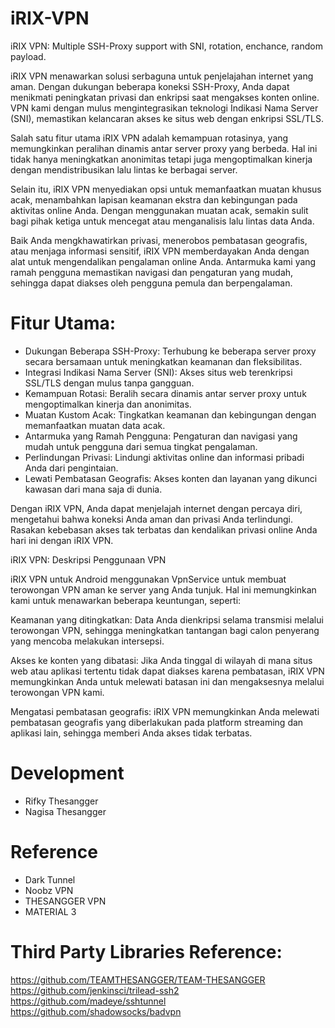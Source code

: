 # iRIX-VPN
iRIX VPN: Multiple SSH-Proxy support with SNI, rotation, enchance, random payload.

iRIX VPN menawarkan solusi serbaguna untuk penjelajahan internet yang aman. Dengan dukungan beberapa koneksi SSH-Proxy, Anda dapat menikmati peningkatan privasi dan enkripsi saat mengakses konten online. VPN kami dengan mulus mengintegrasikan teknologi Indikasi Nama Server (SNI), memastikan kelancaran akses ke situs web dengan enkripsi SSL/TLS.

Salah satu fitur utama iRIX VPN adalah kemampuan rotasinya, yang memungkinkan peralihan dinamis antar server proxy yang berbeda. Hal ini tidak hanya meningkatkan anonimitas tetapi juga mengoptimalkan kinerja dengan mendistribusikan lalu lintas ke berbagai server.

Selain itu, iRIX VPN menyediakan opsi untuk memanfaatkan muatan khusus acak, menambahkan lapisan keamanan ekstra dan kebingungan pada aktivitas online Anda. Dengan menggunakan muatan acak, semakin sulit bagi pihak ketiga untuk mencegat atau menganalisis lalu lintas data Anda.

Baik Anda mengkhawatirkan privasi, menerobos pembatasan geografis, atau menjaga informasi sensitif, iRIX VPN memberdayakan Anda dengan alat untuk mengendalikan pengalaman online Anda. Antarmuka kami yang ramah pengguna memastikan navigasi dan pengaturan yang mudah, sehingga dapat diakses oleh pengguna pemula dan berpengalaman.

# Fitur Utama:
- Dukungan Beberapa SSH-Proxy: Terhubung ke beberapa server proxy secara bersamaan untuk meningkatkan keamanan dan fleksibilitas.
- Integrasi Indikasi Nama Server (SNI): Akses situs web terenkripsi SSL/TLS dengan mulus tanpa gangguan.
- Kemampuan Rotasi: Beralih secara dinamis antar server proxy untuk mengoptimalkan kinerja dan anonimitas.
- Muatan Kustom Acak: Tingkatkan keamanan dan kebingungan dengan memanfaatkan muatan data acak.
- Antarmuka yang Ramah Pengguna: Pengaturan dan navigasi yang mudah untuk pengguna dari semua tingkat pengalaman.
- Perlindungan Privasi: Lindungi aktivitas online dan informasi pribadi Anda dari pengintaian.
- Lewati Pembatasan Geografis: Akses konten dan layanan yang dikunci kawasan dari mana saja di dunia.

Dengan iRIX VPN, Anda dapat menjelajah internet dengan percaya diri, mengetahui bahwa koneksi Anda aman dan privasi Anda terlindungi. Rasakan kebebasan akses tak terbatas dan kendalikan privasi online Anda hari ini dengan iRIX VPN.

iRIX VPN: Deskripsi Penggunaan VPN

iRIX VPN untuk Android menggunakan VpnService untuk membuat terowongan VPN aman ke server yang Anda tunjuk. Hal ini memungkinkan kami untuk menawarkan beberapa keuntungan, seperti:

Keamanan yang ditingkatkan: Data Anda dienkripsi selama transmisi melalui terowongan VPN, sehingga meningkatkan tantangan bagi calon penyerang yang mencoba melakukan intersepsi.

Akses ke konten yang dibatasi: Jika Anda tinggal di wilayah di mana situs web atau aplikasi tertentu tidak dapat diakses karena pembatasan, iRIX VPN memungkinkan Anda untuk melewati batasan ini dan mengaksesnya melalui terowongan VPN kami.

Mengatasi pembatasan geografis: iRIX VPN memungkinkan Anda melewati pembatasan geografis yang diberlakukan pada platform streaming dan aplikasi lain, sehingga memberi Anda akses tidak terbatas.

# Development
- Rifky Thesangger
- Nagisa Thesangger

# Reference
- Dark Tunnel
- Noobz VPN
- THESANGGER VPN
- MATERIAL 3

# Third Party Libraries Reference: 
https://github.com/TEAMTHESANGGER/TEAM-THESANGGER
https://github.com/jenkinsci/trilead-ssh2 
https://github.com/madeye/sshtunnel 
https://github.com/shadowsocks/badvpn
